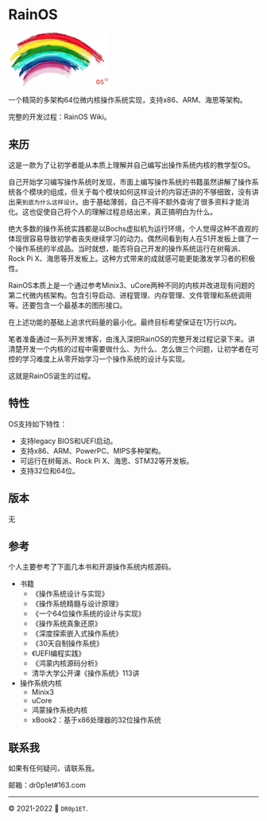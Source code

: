 # RainOS

<img title="" src="./RainOS.png" width="202">

一个精简的多架构64位微内核操作系统实现，支持x86、ARM、海思等架构。

完整的开发过程：RainOS Wiki。

## 来历

这是一款为了让初学者能从本质上理解并自己编写出操作系统内核的教学型OS。

自己开始学习编写操作系统时发现，市面上编写操作系统的书籍虽然讲解了操作系统各个模块的组成，但关于每个模块如何这样设计的内容还讲的不够细致，没有讲出来`到底为什么这样设计`。由于基础薄弱，自己不得不额外查询了很多资料才能消化。这也促使自己将个人的理解过程总结出来，真正搞明白为什么。

绝大多数的操作系统实践都是以Bochs虚拟机为运行环境，个人觉得这种不直观的体现很容易导致初学者丧失继续学习的动力。偶然间看到有人在51开发板上做了一个操作系统的半成品。当时就想，能否将自己开发的操作系统运行在树莓派、Rock Pi X、海思等开发板上。这种方式带来的成就感可能更能激发学习者的积极性。

RainOS本质上是一个通过参考Minix3、uCore两种不同的内核并改进现有问题的第二代微内核架构。包含引导启动、进程管理、内存管理、文件管理和系统调用等。还要包含一个最基本的图形接口。

在上述功能的基础上追求代码量的最小化。最终目标希望保证在1万行以内。

笔者准备通过一系列开发博客，由浅入深把RainOS的完整开发过程记录下来。讲清楚开发一个内核的过程中需要做什么、为什么、怎么做三个问题，让初学者在可控的学习难度上从零开始学习一个操作系统的设计与实现。

这就是RainOS诞生的过程。

## 特性

OS支持如下特性：

- 支持legacy BIOS和UEFI启动。
- 支持x86、ARM、PowerPC、MIPS多种架构。
- 可运行在树莓派、Rock Pi X、海思、STM32等开发板。
- 支持32位和64位。

## 版本

无

## 参考

个人主要参考了下面几本书和开源操作系统内核源码。

- 书籍
  - 《操作系统设计与实现》
  - 《操作系统精髓与设计原理》
  - 《一个64位操作系统的设计与实现》
  - 《操作系统真象还原》
  - 《深度探索嵌入式操作系统》
  - 《30天自制操作系统》
  - 《UEFI编程实践》
  - 《鸿蒙内核源码分析》
  - 清华大学公开课《操作系统》113讲
- 操作系统内核
  - Minix3
  - uCore
  - 鸿蒙操作系统内核
  - xBook2：基于x86处理器的32位操作系统

## 联系我

如果有任何疑问，请联系我。

邮箱：dr0p1et#163.com

---

:copyright: 2021-2022 :rocket: `DR0p1ET`.
